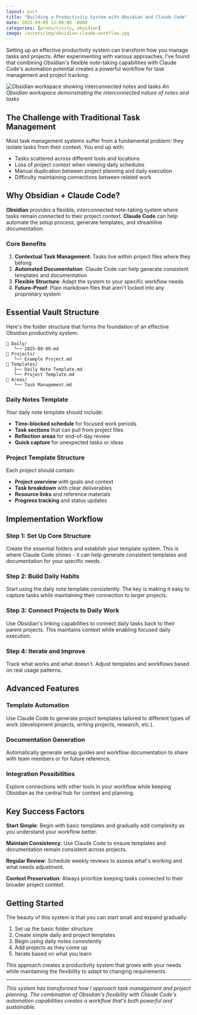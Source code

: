 ```yaml
---
layout: post
title: "Building a Productivity System with Obsidian and Claude Code"
date: 2025-09-09 12:00:00 -0800
categories: [productivity, obsidian]
image: /assets/img/obsidian-claude-workflow.jpg
---
```


Setting up an effective productivity system can transform how you manage tasks and projects. After experimenting with various approaches, I've found that combining Obsidian's flexible note-taking capabilities with Claude Code's automation potential creates a powerful workflow for task management and project tracking.

![Obsidian workspace showing interconnected notes and tasks](/assets/img/obsidian-workspace-example.png)
*An Obsidian workspace demonstrating the interconnected nature of notes and tasks*

## The Challenge with Traditional Task Management

Most task management systems suffer from a fundamental problem: they isolate tasks from their context. You end up with:

- Tasks scattered across different tools and locations
- Loss of project context when viewing daily schedules
- Manual duplication between project planning and daily execution
- Difficulty maintaining connections between related work

## Why Obsidian + Claude Code?

**Obsidian** provides a flexible, interconnected note-taking system where tasks remain connected to their project context. **Claude Code** can help automate the setup process, generate templates, and streamline documentation.

### Core Benefits

1. **Contextual Task Management**: Tasks live within project files where they belong
2. **Automated Documentation**: Claude Code can help generate consistent templates and documentation
3. **Flexible Structure**: Adapt the system to your specific workflow needs
4. **Future-Proof**: Plain markdown files that aren't locked into any proprietary system

## Essential Vault Structure

Here's the folder structure that forms the foundation of an effective Obsidian productivity system:

```
📁 Daily/
   └── 2025-09-09.md
📁 Projects/
   └── Example Project.md
📁 Templates/
   ├── Daily Note Template.md
   └── Project Template.md
📁 Areas/
   └── Task Management.md
```

### Daily Notes Template

Your daily note template should include:

- **Time-blocked schedule** for focused work periods
- **Task sections** that can pull from project files
- **Reflection areas** for end-of-day review
- **Quick capture** for unexpected tasks or ideas

### Project Template Structure

Each project should contain:

- **Project overview** with goals and context
- **Task breakdown** with clear deliverables
- **Resource links** and reference materials
- **Progress tracking** and status updates

## Implementation Workflow

### Step 1: Set Up Core Structure
Create the essential folders and establish your template system. This is where Claude Code shines - it can help generate consistent templates and documentation for your specific needs.

### Step 2: Build Daily Habits
Start using the daily note template consistently. The key is making it easy to capture tasks while maintaining their connection to larger projects.

### Step 3: Connect Projects to Daily Work
Use Obsidian's linking capabilities to connect daily tasks back to their parent projects. This maintains context while enabling focused daily execution.

### Step 4: Iterate and Improve
Track what works and what doesn't. Adjust templates and workflows based on real usage patterns.

## Advanced Features

### Template Automation
Use Claude Code to generate project templates tailored to different types of work (development projects, writing projects, research, etc.).

### Documentation Generation
Automatically generate setup guides and workflow documentation to share with team members or for future reference.

### Integration Possibilities
Explore connections with other tools in your workflow while keeping Obsidian as the central hub for context and planning.

## Key Success Factors

**Start Simple**: Begin with basic templates and gradually add complexity as you understand your workflow better.

**Maintain Consistency**: Use Claude Code to ensure templates and documentation remain consistent across projects.

**Regular Review**: Schedule weekly reviews to assess what's working and what needs adjustment.

**Context Preservation**: Always prioritize keeping tasks connected to their broader project context.

## Getting Started

The beauty of this system is that you can start small and expand gradually:

1. Set up the basic folder structure
2. Create simple daily and project templates
3. Begin using daily notes consistently
4. Add projects as they come up
5. Iterate based on what you learn

This approach creates a productivity system that grows with your needs while maintaining the flexibility to adapt to changing requirements.

---

*This system has transformed how I approach task management and project planning. The combination of Obsidian's flexibility with Claude Code's automation capabilities creates a workflow that's both powerful and sustainable.*
